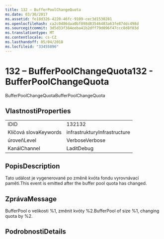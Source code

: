 ```yaml
---
title: 132 – BufferPoolChangeQuota
ms.date: 03/30/2017
ms.assetid: fe18d326-4220-46fc-9109-cec3d1530281
ms.openlocfilehash: ca2c0d86daa0bf898d83546483a63fe87ddc498d
ms.sourcegitcommit: 3d5d33f384eeba41b2dff79d096f47ccc8d8f03d
ms.translationtype: MT
ms.contentlocale: cs-CZ
ms.lasthandoff: 05/04/2018
ms.locfileid: "33455896"
---
```

# <a name="132---bufferpoolchangequota"></a><span data-ttu-id="4d9e2-102">132 – BufferPoolChangeQuota</span><span class="sxs-lookup"><span data-stu-id="4d9e2-102">132 - BufferPoolChangeQuota</span></span>
<span data-ttu-id="4d9e2-103">BufferPoolChangeQuota</span><span class="sxs-lookup"><span data-stu-id="4d9e2-103">BufferPoolChangeQuota</span></span>  
  
## <a name="properties"></a><span data-ttu-id="4d9e2-104">Vlastnosti</span><span class="sxs-lookup"><span data-stu-id="4d9e2-104">Properties</span></span>  
  
|||  
|-|-|  
|<span data-ttu-id="4d9e2-105">ID</span><span class="sxs-lookup"><span data-stu-id="4d9e2-105">ID</span></span>|<span data-ttu-id="4d9e2-106">132</span><span class="sxs-lookup"><span data-stu-id="4d9e2-106">132</span></span>|  
|<span data-ttu-id="4d9e2-107">Klíčová slova</span><span class="sxs-lookup"><span data-stu-id="4d9e2-107">Keywords</span></span>|<span data-ttu-id="4d9e2-108">infrastruktury</span><span class="sxs-lookup"><span data-stu-id="4d9e2-108">Infrastructure</span></span>|  
|<span data-ttu-id="4d9e2-109">úroveň</span><span class="sxs-lookup"><span data-stu-id="4d9e2-109">Level</span></span>|<span data-ttu-id="4d9e2-110">Verbose</span><span class="sxs-lookup"><span data-stu-id="4d9e2-110">Verbose</span></span>|  
|<span data-ttu-id="4d9e2-111">Kanál</span><span class="sxs-lookup"><span data-stu-id="4d9e2-111">Channel</span></span>|<span data-ttu-id="4d9e2-112">Ladit</span><span class="sxs-lookup"><span data-stu-id="4d9e2-112">Debug</span></span>|  
  
## <a name="description"></a><span data-ttu-id="4d9e2-113">Popis</span><span class="sxs-lookup"><span data-stu-id="4d9e2-113">Description</span></span>  
 <span data-ttu-id="4d9e2-114">Tato událost je vygenerované po změně kvóta fondu vyrovnávací paměti.</span><span class="sxs-lookup"><span data-stu-id="4d9e2-114">This event is emitted after the buffer pool quota has changed.</span></span>  
  
## <a name="message"></a><span data-ttu-id="4d9e2-115">Zpráva</span><span class="sxs-lookup"><span data-stu-id="4d9e2-115">Message</span></span>  
 <span data-ttu-id="4d9e2-116">BufferPool o velikosti %1, změnit kvóty %2.</span><span class="sxs-lookup"><span data-stu-id="4d9e2-116">BufferPool of size %1, changing quota by %2.</span></span>  
  
## <a name="details"></a><span data-ttu-id="4d9e2-117">Podrobnosti</span><span class="sxs-lookup"><span data-stu-id="4d9e2-117">Details</span></span>
